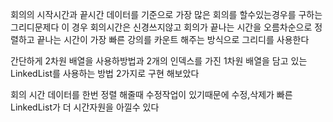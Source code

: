 회의의 시작시간과 끝시간 데이터를 기준으로
가장 많은 회의를 할수있는경우를 구하는 그리디문제다
이 경우 회의시간은 신경쓰지않고
회의가 끝나는 시간을 오름차순으로 정렬하고
끝나는 시간이 가장 빠른 강의를 카운트 해주는 방식으로 그리디를 사용한다

간단하게 2차원 배열을 사용하방법과
2개의 인덱스를 가진 1차원 배열을 담고 있는 LinkedList를
사용하는 방법 2가지로 구현 해보았다

회의 시간 데이터를 한번 정렬 해줄때 수정작업이 있기때문에
수정,삭제가 빠른LinkedList가 더 시간자원을 아낄수 있다

